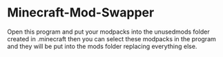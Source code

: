 # Minecraft-Mod-Swapper
Open this program and put your modpacks into the unusedmods folder created in .minecraft then you can select these modpacks in the program and they will be put into the mods folder replacing everything else.
